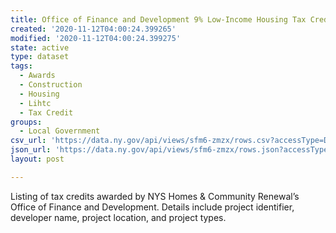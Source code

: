 ```yaml
---
title: Office of Finance and Development 9% Low-Income Housing Tax Credits
created: '2020-11-12T04:00:24.399265'
modified: '2020-11-12T04:00:24.399275'
state: active
type: dataset
tags:
  - Awards
  - Construction
  - Housing
  - Lihtc
  - Tax Credit
groups:
  - Local Government
csv_url: 'https://data.ny.gov/api/views/sfm6-zmzx/rows.csv?accessType=DOWNLOAD'
json_url: 'https://data.ny.gov/api/views/sfm6-zmzx/rows.json?accessType=DOWNLOAD'
layout: post

---
```

Listing of tax credits awarded by NYS Homes & Community Renewal’s Office of Finance and Development. Details include project identifier, developer name, project location, and project types.
